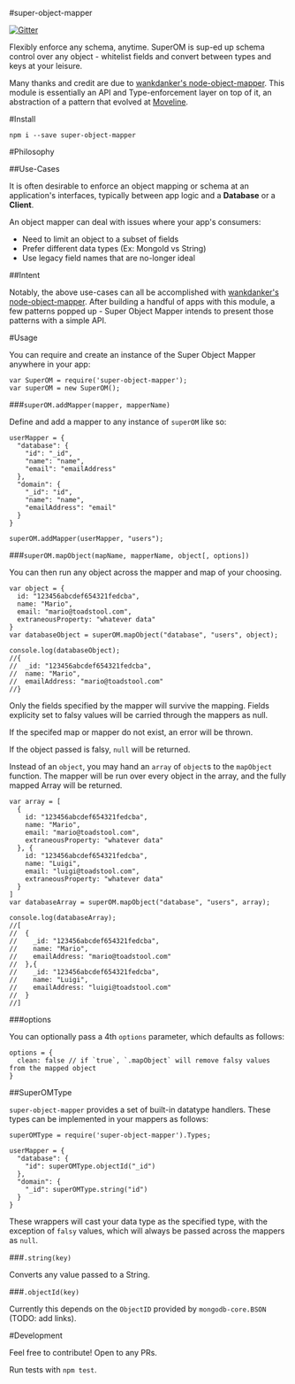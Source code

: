 #super-object-mapper

[![Gitter](https://badges.gitter.im/Join%20Chat.svg)](https://gitter.im/russmatney/super-object-mapper?utm_source=badge&utm_medium=badge&utm_campaign=pr-badge&utm_content=badge)

Flexibly enforce any schema, anytime. SuperOM is sup-ed up schema control over any object - whitelist fields and convert between types and keys at your leisure.

Many thanks and credit are due to [wankdanker's node-object-mapper](https://github.com/wankdanker/node-object-mapper).
This module is essentially an API and Type-enforcement layer on top of it,
an abstraction of a pattern that evolved at [Moveline](https://github.com/moveline).

#Install

`npm i --save super-object-mapper`

#Philosophy

##Use-Cases

It is often desirable to enforce an object mapping or schema at an application's interfaces,
typically between app logic and a **Database** or a **Client**. 

An object mapper can deal with issues where your app's consumers: 

- Need to limit an object to a subset of fields
- Prefer different data types (Ex: MongoId vs String)
- Use legacy field names that are no-longer ideal

##Intent

Notably, the above use-cases can all be accomplished with [wankdanker's node-object-mapper](https://github.com/wankdanker/node-object-mapper).
After building a handful of apps with this module,
a few patterns popped up - Super Object Mapper intends to present those patterns with a simple API.

#Usage

You can require and create an instance of the Super Object Mapper anywhere in your app:

```
var SuperOM = require('super-object-mapper');
var superOM = new SuperOM();
```

###`superOM.addMapper(mapper, mapperName)`

Define and add a mapper to any instance of `superOM` like so:

```
userMapper = {
  "database": {
    "id": "_id",
    "name": "name",
    "email": "emailAddress"
  },
  "domain": {
    "_id": "id",
    "name": "name",
    "emailAddress": "email"
  }
}

superOM.addMapper(userMapper, "users");
```

###`superOM.mapObject(mapName, mapperName, object[, options])`

You can then run any object across the mapper and map of your choosing.

```
var object = {
  id: "123456abcdef654321fedcba",
  name: "Mario",
  email: "mario@toadstool.com",
  extraneousProperty: "whatever data"
}
var databaseObject = superOM.mapObject("database", "users", object);

console.log(databaseObject);
//{
//  _id: "123456abcdef654321fedcba",
//  name: "Mario",
//  emailAddress: "mario@toadstool.com"
//}
```

Only the fields specified by the mapper will survive the mapping. Fields explicity set to falsy values will be carried through the mappers as null.

If the specifed map or mapper do not exist, an error will be thrown.

If the object passed is falsy, `null` will be returned.

Instead of an `object`, you may hand an `array` of `object`s to the `mapObject` function.
The mapper will be run over every object in the array,
and the fully mapped Array will be returned.

```
var array = [
  {
    id: "123456abcdef654321fedcba",
    name: "Mario",
    email: "mario@toadstool.com",
    extraneousProperty: "whatever data"
  }, {
    id: "123456abcdef654321fedcba",
    name: "Luigi",
    email: "luigi@toadstool.com",
    extraneousProperty: "whatever data"
  }
]
var databaseArray = superOM.mapObject("database", "users", array);

console.log(databaseArray);
//[
//  {
//    _id: "123456abcdef654321fedcba",
//    name: "Mario",
//    emailAddress: "mario@toadstool.com"
//  },{
//    _id: "123456abcdef654321fedcba",
//    name: "Luigi",
//    emailAddress: "luigi@toadstool.com"
//  }
//]
```

###options

You can optionally pass a 4th `options` parameter, which defaults as follows:

```
options = {
  clean: false // if `true`, `.mapObject` will remove falsy values from the mapped object
}
```

##SuperOMType

`super-object-mapper` provides a set of built-in datatype handlers. These types can be implemented in your mappers as follows:

```
superOMType = require('super-object-mapper').Types;

userMapper = {
  "database": {
    "id": superOMType.objectId("_id")
  },
  "domain": {
    "_id": superOMType.string("id")
  }
}
```

These wrappers will cast your data type as the specified type, with the exception of `falsy` values, which will always be passed across the mappers as `null`.

###`.string(key)`

Converts any value passed to a String.

###`.objectId(key)`

Currently this depends on the `ObjectID` provided by `mongodb-core.BSON` (TODO: add links).

#Development

Feel free to contribute! Open to any PRs.

Run tests with `npm test`.
